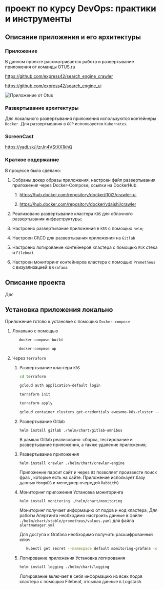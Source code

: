 # проект по курсу DevOps: практики и инструменты

## Описание приложения и его архитектуры

### Приложение
В данном проекте рассматривается работа и развертывание приложения от команды  OTUS.ru

https://github.com/express42/search_engine_crawler

https://github.com/express42/search_engine_ui

![Приложение от Otus](https://github.com/Vdaishi/OtusProject/blob/master/Project_scheme.png)

### Развертывание архитектуры
Для локального развертывания приложения используются контейнеры `Docker`.
Для развертывания в `GCP` используется `Kubernetes`.

### ScreenCast

https://yadi.sk/i/zrJn4VStXX1khQ

### Краткое содержание

В процессе было сделано:

1. Собраны докер образы приложения, настроен файл развертывания приложения через Docker-Compose; 
   ссылки на DockerHub:

      1. https://hub.docker.com/repository/docker/j10i2/crawler-ui

      2. https://hub.docker.com/repository/docker/vdaishi/crawler

2. Реализовано развертывание кластера `K8S` для облачного развертывания инфраструктуры;
3. Настроено развертывание приложения в `K8S` с помощью `helm`;
4. Настроен CI\CD для развертывания приложения на `Gitlab`
5. Настроено логирование контейнеров кластера с помощью `ELK` стека и `Filebeat`
6. Настроен мониторинг контейнеров кластера с помощью `Prometheus` с визуализацией в `Grafana`

## Описание проекта

Для 



## Установка приложения локально

Приложение готово к установке с помощью `Docker-compose`

1. Локально с помощью 
   ```bash
      docker-compose build

      docker-compose up
   ```
2. Через `Terrafоrm`
   1. Развертывание кластера `K8S`
      ```bash
      cd terraform

      gcloud auth application-default login

      terraform init

      terraform apply

      gcloud container clusters get-credentials awesome-k8s-cluster --zone us-central1-c --project name-of-project
      ```
   2. Развертывание Gitlab
      ```bash
      helm install gitlab ./helm/chart/gitlab-omnibus
      ```
      В рамках Gitlab реализовано: сборка, тестирование и развертывание приложения, а также удаление приложения;
   
   3. Развертывание приложения 
      ```
      helm install crawler ./helm/chart/crawler-engine
      ```
      Приложение парсит сайт и через `UI` позволяет произвести поиск фраз , которые есть на сайте. 
      Приложение использует базу данных `MongoDB` и менеджер очередей `RabbitMQ`

   4. Мониторинг приложения
      Установка мониторинга
      ```
      helm install monitoring ./helm/chart/monitoring
      ```
      
      Мониторинг получает информацию от подов и нод кластера, 
      Для работы Алертинга необходимо настроить данные в файле `./helm/chart/stable/prometheus/values.yaml` для файла `alertmanager.yml`

      Для доступа к Grafana необходимо получить расшифрованный ключ
      ```bash
         kubectl get secret --namespace default monitoring-grafana -o jsonpath="{.data.admin-password}" | base64 --decode ; echo
      ```

   5. Логирование приложения
      Установка логирования
      
      ```bash
      helm install logging ./helm/chart/logging
      ```

      Логирование включает в себя информацию из всех подов кластера с помощью Filebeat, отсылая данные в Logstash.

   
